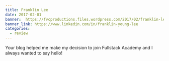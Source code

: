 ```yaml
---
title: Franklin Lee
date: 2017-02-01
banner:  https://fvcproductions.files.wordpress.com/2017/02/franklin-lee.jpg
banner_link: https://www.linkedin.com/in/franklin-young-lee
categories:
  - review
---
```


Your blog helped me make my decision to join Fullstack Academy and I always wanted to say hello!
